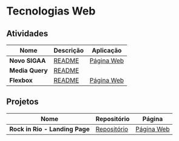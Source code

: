 # Tecnologias Web

## Atividades
| Nome | Descrição | Aplicação |
| ---- | --------- | --------- |
| **Novo SIGAA** | [README](/assignments/novo_sigaa/README.md) | [Página Web](https://izaias.me/tecnologias-web/assignments/novo_sigaa/) | 
| **Media Query** | [README](/assignments/media-query/README.md) | |
| **Flexbox** | [README](/assignments/flexbox/README.md) | [Página Web](https://izaias.me/tecnologias-web/assignments/flexbox) |

## Projetos
| Nome | Repositório | Página |
| ---- | ----------- | ------ |
| **Rock in Rio - Landing Page** | [Repositório](https://github.com/izaiasmachado/rock-in-rio-landing-page) | [Página Web](https://izaias.me/rock-in-rio-landing-page/)